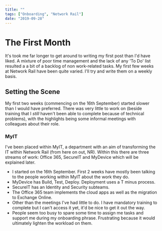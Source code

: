 ```yaml
---
title: ""
tags: ["Onboarding", "Network Rail"]
date: "2019-09-28"
---
```


# The First Month

It's took me far longer to get around to writing my first post than I'd have liked. A mixture of poor time management and the lack of any 'To Do' list resulted a a bit of a backlog of non work-related tasks.
My first few weeks at Network Rail have been quite varied. I'll try and write them on a weekly basis.

## Setting the Scene

My first two weeks (commencing on the 16th September) started slower than I would have preferred. There was very little to work on (beside training that I _still_ haven't been able to complete because of technical problems), with the highlights being some informal meetings with colleagues about their role.

### MyIT

I've been placed within MyIT, a department with an aim of transforming the IT within Network Rail (from here on out, NR). Within this there are three streams of work: Office 365, SecureIT and MyDevice which will be explained later.

- I started on the 16th September. First 2 weeks have mostly been talking to the people working within MyIT about the work they do.
- MyDevice has Build, Test, Deploy. Deployment uses a T minus process.
- SecureIT has an Identity and Security subteams.
- The Office 365 team implements the cloud apps as well as the migration to Exchange Online.
- Other than the meetings I've had little to do. I have mandatory training to complete but I can't access it yet, it'd be nice to get it out the way.
- People seem too busy to spare some time to assign me tasks and support me during my onboarding phrase. Frustrating because it would ultimately lighten the workload on them.  